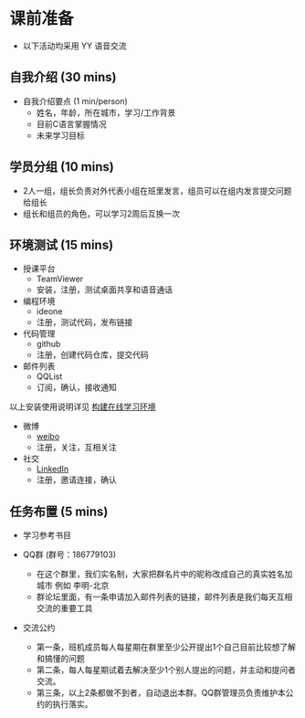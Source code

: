 # 课前准备

* 以下活动均采用 YY 语音交流

## 自我介绍 (30 mins)

* 自我介绍要点 (1 min/person)
	- 姓名，年龄，所在城市，学习/工作背景
	- 目前C语言掌握情况
	- 未来学习目标
	

## 学员分组 (10 mins)
* 2人一组，组长负责对外代表小组在班里发言，组员可以在组内发言提交问题给组长
* 组长和组员的角色，可以学习2周后互换一次

## 环境测试 (15 mins)
* 授课平台
	- TeamViewer
	- 安装，注册，测试桌面共享和语音通话
* 编程环境 	
	- ideone
	- 注册，测试代码，发布链接
* 代码管理 	
	- github
	- 注册，创建代码仓库，提交代码
* 邮件列表	
	- QQList
	- 订阅，确认，接收通知
		
以上安装使用说明详见 [构建在线学习环境](https://github.com/limingth/NCCL/blob/gh-pages/INSTALL.md)

* 微博	
	- [weibo](http://weibo.com)
	- 注册，关注，互相关注
* 社交	
	- [LinkedIn](http://LinkedIn.com)
	- 注册，邀请连接，确认



## 任务布置 (5 mins)
* 学习参考书目
* QQ群 (群号：186779103)
	- 在这个群里，我们实名制，大家把群名片中的昵称改成自己的真实姓名加城市 例如 李明-北京
	- 群论坛里面，有一条申请加入邮件列表的链接，邮件列表是我们每天互相交流的重要工具

* 交流公约
	- 第一条，班机成员每人每星期在群里至少公开提出1个自己目前比较想了解和搞懂的问题
	- 第二条，每人每星期试着去解决至少1个别人提出的问题，并主动和提问者交流。
	- 第三条，以上2条都做不到者，自动退出本群。QQ群管理员负责维护本公约的执行落实。
